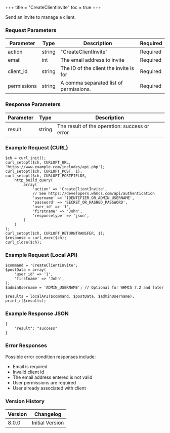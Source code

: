 +++
title = "CreateClientInvite"
toc = true
+++

Send an invite to manage a client.

### Request Parameters

| Parameter | Type | Description | Required |
| --------- | ---- | ----------- | -------- |
| action | string | "CreateClientInvite" | Required |
| email | int | The email address to invite | Required |
| client_id | string | The ID of the client the invite is for | Required |
| permissions | string | A comma separated list of permissions. | Required |

### Response Parameters

| Parameter | Type | Description |
| --------- | ---- | ----------- |
| result | string | The result of the operation: success or error |


### Example Request (CURL)

```
$ch = curl_init();
curl_setopt($ch, CURLOPT_URL, 'https://www.example.com/includes/api.php');
curl_setopt($ch, CURLOPT_POST, 1);
curl_setopt($ch, CURLOPT_POSTFIELDS,
    http_build_query(
        array(
            'action' => 'CreateClientInvite',
            // See https://developers.whmcs.com/api/authentication
            'username' => 'IDENTIFIER_OR_ADMIN_USERNAME',
            'password' => 'SECRET_OR_HASHED_PASSWORD',
            'user_id' => '1',
            'firstname' => 'John',
            'responsetype' => 'json',
        )
    )
);
curl_setopt($ch, CURLOPT_RETURNTRANSFER, 1);
$response = curl_exec($ch);
curl_close($ch);
```


### Example Request (Local API)

```
$command = 'CreateClientInvite';
$postData = array(
    'user_id' => '1',
    'firstname' => 'John',
);
$adminUsername = 'ADMIN_USERNAME'; // Optional for WHMCS 7.2 and later

$results = localAPI($command, $postData, $adminUsername);
print_r($results);
```


### Example Response JSON

```
{
    "result": "success"
}
```


### Error Responses

Possible error condition responses include:

* Email is required
* Invalid client id
* The email address entered is not valid
* User permissions are required
* User already associated with client


### Version History

| Version | Changelog |
| ------- | --------- |
| 8.0.0 | Initial Version |
